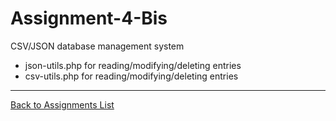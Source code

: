 # Assignment-4-Bis
CSV/JSON database management system 
+ json-utils.php for reading/modifying/deleting entries
+ csv-utils.php for reading/modifying/deleting entries

---
[Back to Assignments List](./../README.md/#assignments)
